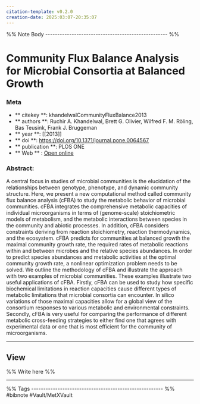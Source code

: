 ```yaml
---
citation-template: v0.2.0
creation-date: 2025:03:07-20:35:07
---
```


%% Note Body --------------------------------------------------- %%
# Community Flux Balance Analysis for Microbial Consortia at Balanced Growth

### Meta
- ** citekey **: khandelwalCommunityFluxBalance2013
- ** authors **: Ruchir A. Khandelwal, Brett G. Olivier, Wilfred F. M. Röling, Bas Teusink, Frank J. Bruggeman
- ** year **: [[2013]]
- ** doi **: https://doi.org/10.1371/journal.pone.0064567
- ** publication **: PLOS ONE
- ** Web ** : [Open online](https://journals.plos.org/plosone/article?id=10.1371/journal.pone.0064567)


### Abstract:
A central focus in studies of microbial communities is the elucidation of the relationships between genotype, phenotype, and dynamic community structure. Here, we present a new computational method called community flux balance analysis (cFBA) to study the metabolic behavior of microbial communities. cFBA integrates the comprehensive metabolic capacities of individual microorganisms in terms of (genome-scale) stoichiometric models of metabolism, and the metabolic interactions between species in the community and abiotic processes. In addition, cFBA considers constraints deriving from reaction stoichiometry, reaction thermodynamics, and the ecosystem. cFBA predicts for communities at balanced growth the maximal community growth rate, the required rates of metabolic reactions within and between microbes and the relative species abundances. In order to predict species abundances and metabolic activities at the optimal community growth rate, a nonlinear optimization problem needs to be solved. We outline the methodology of cFBA and illustrate the approach with two examples of microbial communities. These examples illustrate two useful applications of cFBA. Firstly, cFBA can be used to study how specific biochemical limitations in reaction capacities cause different types of metabolic limitations that microbial consortia can encounter. In silico variations of those maximal capacities allow for a global view of the consortium responses to various metabolic and environmental constraints. Secondly, cFBA is very useful for comparing the performance of different metabolic cross-feeding strategies to either find one that agrees with experimental data or one that is most efficient for the community of microorganisms.

___

## View

%% Write here %%





___
%% Tags  ------------------------------------------------------- %%
#bibnote
#Vault/MetXVault 